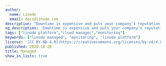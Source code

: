 ```yaml
---
author:
  name: Linode
  email: docs@linode.com
description: "Downtime is expensive and puts your company’s reputation at risk. Linode Managed is an incident response service designed to help businesses cut out costly downtime. Our highly experienced Managed Service team is here around the clock to help."
og_description: 'Downtime is expensive and puts your company’s reputation at risk. Linode Managed is an incident response service designed to help businesses cut out costly downtime. Our highly experienced Managed Service team is here around the clock to help.'
tags: ["linode platform","cloud manager","monitoring"]
keywords: ["linode managed", "monitoring", "linode platform"]
license: '[CC BY-ND 4.0](https://creativecommons.org/licenses/by-nd/4.0)'
published: 2020-10-20
title: Managed
show_in_lists: true
---
```


